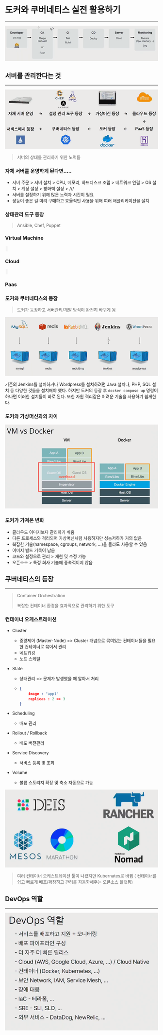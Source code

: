 # 도커와 쿠버네티스 실전 활용하기

---

![image-20210707101439380](도커와_쿠버네티스_실전_활용하기.assets/image-20210707101439380.png)

## 서버를 관리한다는 것

---

![image-20210707101928601](도커와_쿠버네티스_실전_활용하기.assets/image-20210707101928601.png)

> 서버의 상태를 관리하기 위한 노력들



### 자체 서버를 운영하게 된다면.....

* 서버 주문 > 서버 설치  > CPU, 메모리, 하드디스크 조립 > 네트워크 연결 > OS 설치 > 계정 설정 > 방화벽 설정 > ///
* 서버를 설정하기 위해 많은 노력과 시간이 필요
* 성능이 좋은 걸 미리 구매하고 효율적인 사용을 위해 여러 애플리케이션을 설치



### 상태관리 도구 등장

> Ansible, Chef, Puppet



### Virtual Machine

​	|

### Cloud

​	|

### Paas



### 도커와 쿠버네티스의 등장

> 도커가 등장하고 서버관리/개발 방식이 완전히 바뀌게 됨

![image-20210707103955833](도커와_쿠버네티스_실전_활용하기.assets/image-20210707103955833.png)

기존의 Jenkins를 설치하거나 Wordpress를 설치하려면 Java 설치나, PHP, SQL 설치 등 다양한 것들을 설치해야 했다. 하지만 도커의 등장 후 `docker compose up` 명령어 하나면 이러한 설치들이 바로 된다. 또한 자원 격리같은 어려운 기술을 사용하기 쉽게한다.



### 도커와 가상머신과의 차이

![image-20210707104315113](도커와_쿠버네티스_실전_활용하기.assets/image-20210707104315113.png)

### 도커가 가져온 변화

* 클라우드 이미지보다 관리하기 쉬움
* 다른 프로세스와 격리되어 가상머신처럼 사용하지만 성능저하가 거의 없음
* 복잡한 기술(namespace, cgroups, network, ...)을 몰라도 사용할 수 있음
* 이미지 빌드 기록이 남음
* 코드와 설정으로 관리 > 재현 및 수정 가능
* 오픈소스 > 특정 회사 기술에 종속적이지 않음





## 쿠버네티스의 등장

---

> Container Orchestration
>
> 복잡한 컨테이너 환경을 효과적으로 관리하기 위한 도구

### 컨테이너 오케스트레이션

* Cluster

  * 중앙제어 (Master-Node) => Cluster 개념으로 묶여있는 컨테이너들을 필요한 컨테이너로 묶어서 관리
  * 네트워킹
  * 노드 스케일

* State

  * 상태관리 => 문제가 발생했을 때 알아서 처리

  * ```json
    {
        image : "app1"
        replicas : 2 => 3
    }
    ```

* Scheduling

  * 배포 관리

* Rollout / Rollback

  * 배포 버전관리

* Service Discovery

  * 서비스 등록 및 조회

* Volume

  * 볼륨 스토리지 확장 및 축소 자동으로 가능

![image-20210707105959633](도커와_쿠버네티스_실전_활용하기.assets/image-20210707105959633.png)

> 여러 컨테이너 오케스트레이션 툴이 나왔지만 Kubernates로 바뀜 ( 컨테이너를 쉽고 빠르게 배포/확장하고 관리를 자동화해주는 오픈소스 플랫폼)



## DevOps 역할

---

![image-20210707113619098](도커와_쿠버네티스_실전_활용하기.assets/image-20210707113619098.png)

